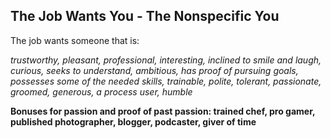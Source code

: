 ## The Job Wants You - The Nonspecific You

The job wants someone that is:

_trustworthy, pleasant, professional, interesting, inclined to smile and laugh, curious, seeks to understand, ambitious, has proof of pursuing goals, possesses some of the needed skills, trainable, polite, tolerant, passionate, groomed, generous, a process user, humble_

__Bonuses for passion and proof of past passion: trained chef, pro gamer, published photographer, blogger, podcaster, giver of time__
